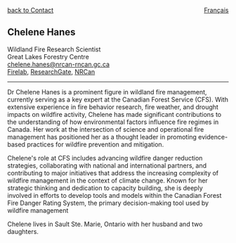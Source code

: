 <a href="../../contact" target="_self" style="float: left;"> back to Contact </a>
<a href="https://cffdrs.github.io/website_fr/contacter/Chelene_Hanes/" target="_self" style="float: right;"> Français </a>
<br>

## Chelene Hanes
Wildland Fire Research Scientist  
Great Lakes Forestry Centre  
[chelene.hanes@nrcan-rncan.gc.ca](mailto:chelene.hanes@nrcan-rncan.gc.ca)  
[Firelab](http://www.firelab.utoronto.ca/people/ch/), [ResearchGate](https://www.researchgate.net/profile/Chelene-Hanes), [NRCan](https://cfs.nrcan.gc.ca/employees/read/ckrezek)  

---

Dr Chelene Hanes is a prominent figure in wildland fire management, currently serving as a key expert at the Canadian Forest Service (CFS). With extensive experience in fire behavior research, fire weather, and drought impacts on wildfire activity, Chelene has made significant contributions to the understanding of how environmental factors influence fire regimes in Canada. Her work at the intersection of science and operational fire management has positioned her as a thought leader in promoting evidence-based practices for wildfire prevention and mitigation.  

Chelene's role at CFS includes advancing wildfire danger reduction strategies, collaborating with national and international partners, and contributing to major initiatives that address the increasing complexity of wildfire management in the context of climate change. Known for her strategic thinking and dedication to capacity building, she is deeply involved in efforts to develop tools and models within the Canadian Forest Fire Danger Rating System, the primary decision-making tool used by wildfire management  

Chelene lives in Sault Ste. Marie, Ontario with her husband and two daughters. 
